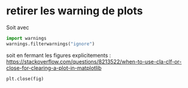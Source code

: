 
# retirer les warning de plots 
Soit avec 
```python
import warnings
warnings.filterwarnings("ignore")
```

soit en fermant les figures explicitements : https://stackoverflow.com/questions/8213522/when-to-use-cla-clf-or-close-for-clearing-a-plot-in-matplotlib
```python
plt.close(fig)
```